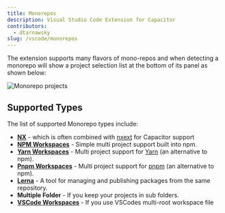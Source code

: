 ```yaml
---
title: Monorepos
description: Visual Studio Code Extension for Capacitor
contributors:
  - dtarnawsky
slug: /vscode/monorepos
---
```


The extension supports many flavors of mono-repos and when detecting a monorepo will show a project selection list at the bottom of its panel as shown below:

![Monorepo projects](/img/monorepo.png)

## Supported Types
The list of supported Monorepo types include:
- **[NX](https://nx.dev/)** - which is often combined with [nxext](https://nxext.dev/) for Capacitor support
- **[NPM Workspaces](https://docs.npmjs.com/cli/v7/using-npm/workspaces)** - Simple multi project support built into npm.
- **[Yarn Workspaces](https://classic.yarnpkg.com/lang/en/docs/workspaces/)** - Multi project support for [Yarn](https://yarnpkg.com/) (an alternative to npm).
- **[Pnpm Workspaces](https://pnpm.io/workspaces)** - Multi project support for [pnpm](https://pnpm.io/) (an alternative to npm).
- **[Lerna](https://lerna.js.org/)** - A tool for managing and publishing packages from the same repository.
- **Multiple Folder** - If you keep your projects in sub folders.
- **[VSCode Workspaces](https://code.visualstudio.com/docs/editor/workspaces#_multiroot-workspaces)** - If you use VSCodes multi-root workspace file